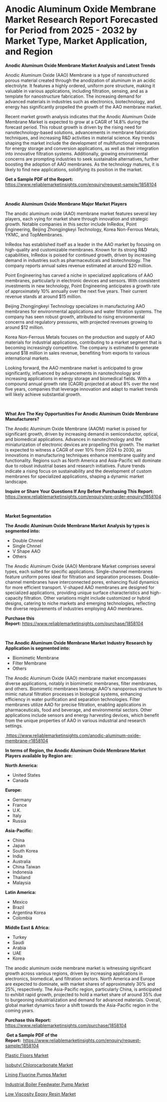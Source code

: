 <p><h1>Anodic Aluminum Oxide Membrane Market Research Report Forecasted for Period from 2025 -  2032 by Market Type, Market Application, and Region</h1></p><p><strong>Anodic Aluminum Oxide Membrane Market Analysis and Latest Trends</strong></p>
<p><p>Anodic Aluminum Oxide (AAO) Membrane is a type of nanostructured porous material created through the anodization of aluminum in an acidic electrolyte. It features a highly ordered, uniform pore structure, making it valuable in various applications, including filtration, sensing, and as a template for nanostructure fabrication. The increasing demand for advanced materials in industries such as electronics, biotechnology, and energy has significantly propelled the growth of the AAO membrane market.</p><p>Recent market growth analysis indicates that the Anodic Aluminum Oxide Membrane Market is expected to grow at a CAGR of 14.8% during the forecast period. This robust growth is driven by the rising need for nanotechnology-based solutions, advancements in membrane fabrication techniques, and increasing R&D activities in material science. Key trends shaping the market include the development of multifunctional membranes for energy storage and conversion applications, as well as their integration into innovative filtration systems. Additionally, growing environmental concerns are prompting industries to seek sustainable alternatives, further boosting the adoption of AAO membranes. As the technology matures, it is likely to find new applications, solidifying its position in the market.</p></p>
<p><strong>Get a Sample PDF of the Report:&nbsp;</strong> <a href="https://www.reliablemarketinsights.com/enquiry/request-sample/1858104?utm_campaign=2110&utm_medium=2&utm_source=Github&utm_content=ia&utm_term=30012025&utm_id=anodic-aluminum-oxide-membrane">https://www.reliablemarketinsights.com/enquiry/request-sample/1858104</a></p>
<p>&nbsp;</p>
<p><strong>Anodic Aluminum Oxide Membrane Major Market Players</strong></p>
<p><p>The anodic aluminum oxide (AAO) membrane market features several key players, each vying for market share through innovation and strategic growth. Notable companies in this sector include InRedox, Point Engineering, Beijing Zhongjingkeyi Technology, Korea Non-Ferrous Metals, YKMC, and TopMembranes.</p><p>InRedox has established itself as a leader in the AAO market by focusing on high-quality and customizable membranes. Known for its strong R&D capabilities, InRedox is poised for continued growth, driven by increasing demand in industries such as pharmaceuticals and biotechnology. The company reports annual sales revenue estimated at around $20 million.</p><p>Point Engineering has carved a niche in specialized applications of AAO membranes, particularly in electronic devices and sensors. With consistent investments in new technology, Point Engineering anticipates a growth rate of approximately 10% annually over the next five years. Their current revenue stands at around $15 million.</p><p>Beijing Zhongjingkeyi Technology specializes in manufacturing AAO membranes for environmental applications and water filtration systems. The company has seen robust growth, attributed to rising environmental concerns and regulatory pressures, with projected revenues growing to around $12 million.</p><p>Korea Non-Ferrous Metals focuses on the production and supply of AAO materials for industrial applications, contributing to a market segment that is becoming increasingly competitive. The company is estimated to generate around $18 million in sales revenue, benefiting from exports to various international markets.</p><p>Looking forward, the AAO membrane market is anticipated to grow significantly, influenced by advancements in nanotechnology and increasing applications in energy storage and biomedical fields. With a compound annual growth rate (CAGR) projected at about 8% over the next five years, companies that leverage innovation and adapt to market trends will likely achieve substantial growth.</p></p>
<p>&nbsp;</p>
<p><strong>What Are The Key Opportunities For Anodic Aluminum Oxide Membrane Manufacturers?</strong></p>
<p><p>The Anodic Aluminum Oxide Membrane (AAOM) market is poised for significant growth, driven by increasing demand in semiconductor, optical, and biomedical applications. Advances in nanotechnology and the miniaturization of electronic devices are propelling this growth. The market is expected to witness a CAGR of over 10% from 2024 to 2030, as innovations in manufacturing techniques enhance membrane quality and functionality. Regions such as North America and Asia-Pacific will dominate due to robust industrial bases and research initiatives. Future trends indicate a rising focus on sustainability and the development of custom membranes for specialized applications, shaping a dynamic market landscape.</p></p>
<p><strong>Inquire or Share Your Questions If Any Before Purchasing This Report:</strong> <a href="https://www.reliablemarketinsights.com/enquiry/pre-order-enquiry/1858104?utm_campaign=2110&utm_medium=2&utm_source=Github&utm_content=ia&utm_term=30012025&utm_id=anodic-aluminum-oxide-membrane">https://www.reliablemarketinsights.com/enquiry/pre-order-enquiry/1858104</a></p>
<p>&nbsp;</p>
<p><strong>Market Segmentation</strong></p>
<p><strong>The Anodic Aluminum Oxide Membrane Market Analysis by types is segmented into:</strong></p>
<p><ul><li>Double Chnnel</li><li>Single Chnnel</li><li>V Shape AAO</li><li>Others</li></ul></p>
<p><p>The Anodic Aluminum Oxide (AAO) Membrane Market comprises several types, each suited for specific applications. Single-channel membranes feature uniform pores ideal for filtration and separation processes. Double-channel membranes have interconnected pores, enhancing fluid dynamics for more efficient transport. V-shaped AAO membranes are designed for specialized applications, providing unique surface characteristics and high-capacity filtration. Other variations might include customized or hybrid designs, catering to niche markets and emerging technologies, reflecting the diverse requirements of industries employing AAO membranes.</p></p>
<p><strong>Purchase this Report:&nbsp;</strong><a href="https://www.reliablemarketinsights.com/purchase/1858104?utm_campaign=2110&utm_medium=2&utm_source=Github&utm_content=ia&utm_term=30012025&utm_id=anodic-aluminum-oxide-membrane">https://www.reliablemarketinsights.com/purchase/1858104</a></p>
<p>&nbsp;</p>
<p><strong>The Anodic Aluminum Oxide Membrane Market Industry Research by Application is segmented into:</strong></p>
<p><ul><li>Biomimetic Membrane</li><li>Filter Membrane</li><li>Others</li></ul></p>
<p><p>The Anodic Aluminum Oxide (AAO) membrane market encompasses diverse applications, notably in biomimetic membranes, filter membranes, and others. Biomimetic membranes leverage AAO's nanoporous structure to mimic natural filtration processes in biological systems, enhancing efficiency in water purification and separation technologies. Filter membranes utilize AAO for precise filtration, enabling applications in pharmaceuticals, food and beverage, and environmental sectors. Other applications include sensors and energy harvesting devices, which benefit from the unique properties of AAO in various industrial and research settings.</p></p>
<p><a href="https://www.reliablemarketinsights.com/anodic-aluminum-oxide-membrane-r1858104?utm_campaign=2110&utm_medium=2&utm_source=Github&utm_content=ia&utm_term=30012025&utm_id=anodic-aluminum-oxide-membrane">&nbsp;https://www.reliablemarketinsights.com/anodic-aluminum-oxide-membrane-r1858104</a></p>
<p><strong>In terms of Region, the Anodic Aluminum Oxide Membrane Market Players available by Region are:</strong></p>
<p>
    <p> <strong> North America: </strong>
        <ul>
            <li>United States</li>
            <li>Canada</li>
        </ul>
        </p> 
    <p> <strong> Europe: </strong>
        <ul>
            <li>Germany</li>
            <li>France</li>
            <li>U.K.</li>
            <li>Italy</li>
            <li>Russia</li>
        </ul>
        </p> 
    <p> <strong> Asia-Pacific: </strong>
        <ul>
            <li>China</li>
            <li>Japan</li>
            <li>South Korea</li>
            <li>India</li>
            <li>Australia</li>
            <li>China Taiwan</li>
            <li>Indonesia</li>
            <li>Thailand</li>
            <li>Malaysia</li>
        </ul>
        </p> 
    <p> <strong> Latin America: </strong>
        <ul>
            <li>Mexico</li>
            <li>Brazil</li>
            <li>Argentina Korea</li>
            <li>Colombia</li>
        </ul>
        </p> 
    <p> <strong> Middle East & Africa: </strong>
        <ul>
            <li>Turkey</li>
            <li>Saudi</li>
            <li>Arabia</li>
            <li>UAE</li>
            <li>Korea</li>
        </ul>
    </p>
    </p>
<p><p>The anodic aluminum oxide membrane market is witnessing significant growth across various regions, driven by increasing applications in electronics, biomedical, and filtration sectors. North America and Europe are expected to dominate, with market shares of approximately 30% and 25%, respectively. The Asia-Pacific region, particularly China, is anticipated to exhibit rapid growth, projected to hold a market share of around 35% due to burgeoning industrialization and demand for advanced materials. Overall, global market dynamics favor a shift towards the Asia-Pacific region in the coming years.</p></p>
<p><strong>Purchase this Report: </strong><a href="https://www.reliablemarketinsights.com/purchase/1858104?utm_campaign=2110&utm_medium=2&utm_source=Github&utm_content=ia&utm_term=30012025&utm_id=anodic-aluminum-oxide-membrane">https://www.reliablemarketinsights.com/purchase/1858104</a></p>
<p>&nbsp;<strong>Get a Sample PDF of the Report:&nbsp;&nbsp;</strong><a href="https://www.reliablemarketinsights.com/enquiry/request-sample/1858104?utm_campaign=2110&utm_medium=2&utm_source=Github&utm_content=ia&utm_term=30012025&utm_id=anodic-aluminum-oxide-membrane">https://www.reliablemarketinsights.com/enquiry/request-sample/1858104</a></p>
<p><strong></strong></p>
<p><p><a href="https://www.linkedin.com/pulse/comprehensive-report-plastic-floors-market-new-trends-rlyte?utm_campaign=2110&utm_medium=2&utm_source=Github&utm_content=ia&utm_term=30012025&utm_id=anodic-aluminum-oxide-membrane">Plastic Floors Market</a></p><p><a href="https://github.com/abantolemox08/Market-Research-Report-List-1/blob/main/isobutyl-chlorocarbonate-market.md?utm_campaign=2110&utm_medium=2&utm_source=Github&utm_content=ia&utm_term=30012025&utm_id=anodic-aluminum-oxide-membrane">Isobutyl Chlorocarbonate Market</a></p><p><a href="https://www.linkedin.com/pulse/future-demand-revenue-forecast-lining-fluorine-pumps-market-yt77f?utm_campaign=2110&utm_medium=2&utm_source=Github&utm_content=ia&utm_term=30012025&utm_id=anodic-aluminum-oxide-membrane">Lining Fluorine Pumps Market</a></p><p><a href="https://www.linkedin.com/pulse/comprehensive-study-industrial-boiler-feedwater-pumpmarket-zwi0e?utm_campaign=2110&utm_medium=2&utm_source=Github&utm_content=ia&utm_term=30012025&utm_id=anodic-aluminum-oxide-membrane">Industrial Boiler Feedwater Pump Market</a></p><p><a href="https://github.com/popupioo/Market-Research-Report-List-1/blob/main/low-viscosity-epoxy-resin-market.md?utm_campaign=2110&utm_medium=2&utm_source=Github&utm_content=ia&utm_term=30012025&utm_id=anodic-aluminum-oxide-membrane">Low Viscosity Epoxy Resin Market</a></p></p>